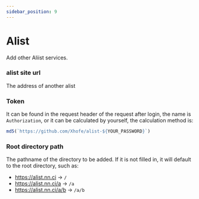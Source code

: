 ```yaml
---
sidebar_position: 9
---
```


# Alist
Add other Aliist services.

### alist site url
The address of another alist

### Token
It can be found in the request header of the request after login, the name is `Authorization`, or it can be calculated by yourself, the calculation method is:
```js
md5(`https://github.com/Xhofe/alist-${YOUR_PASSWORD}`)
```

### Root directory path
The pathname of the directory to be added. If it is not filled in, it will default to the root directory, such as:
- https://alist.nn.ci -> `/`
- https://alist.nn.ci/a -> `/a`
- https://alist.nn.ci/a/b -> `/a/b`
